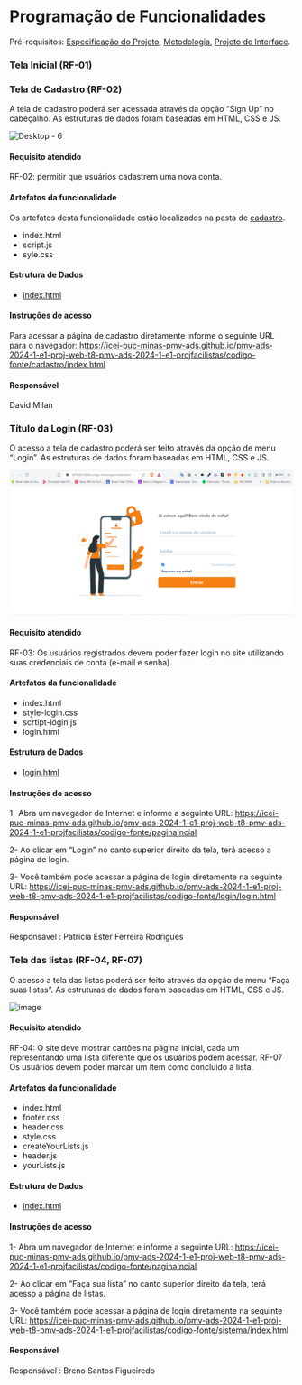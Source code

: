 # Programação de Funcionalidades

Pré-requisitos: [Especificação do Projeto](https://github.com/ICEI-PUC-Minas-PMV-ADS/pmv-ads-2024-1-e1-proj-web-t8-pmv-ads-2024-1-e1-projfacilistas/blob/main/documentos/02-Especifica%C3%A7%C3%A3o%20do%20Projeto.md), [Metodologia](https://github.com/ICEI-PUC-Minas-PMV-ADS/pmv-ads-2024-1-e1-proj-web-t8-pmv-ads-2024-1-e1-projfacilistas/blob/main/documentos/03-Metodologia.md), [Projeto de Interface](https://github.com/ICEI-PUC-Minas-PMV-ADS/pmv-ads-2024-1-e1-proj-web-t8-pmv-ads-2024-1-e1-projfacilistas/blob/main/documentos/04-Projeto%20de%20Interface.md).


### Tela Inicial (RF-01)

### Tela de Cadastro (RF-02)

A tela de cadastro poderá ser acessada através da opção “Sign Up” no cabeçalho. As estruturas de dados foram baseadas em HTML, CSS e JS.

![Desktop - 6](https://github.com/ICEI-PUC-Minas-PMV-ADS/pmv-ads-2024-1-e1-proj-web-t8-pmv-ads-2024-1-e1-projfacilistas/assets/135237340/8f1e38ae-8487-48e6-b539-c33189be4ca7)


#### Requisito atendido

RF-02: permitir que usuários cadastrem uma nova conta.


#### Artefatos da funcionalidade
Os artefatos desta funcionalidade estão localizados na pasta de [cadastro](https://github.com/ICEI-PUC-Minas-PMV-ADS/pmv-ads-2024-1-e1-proj-web-t8-pmv-ads-2024-1-e1-projfacilistas/tree/main/codigo-fonte/cadastro).

- index.html
- script.js
- syle.css

#### Estrutura de Dados

- [index.html](https://github.com/ICEI-PUC-Minas-PMV-ADS/pmv-ads-2024-1-e1-proj-web-t8-pmv-ads-2024-1-e1-projfacilistas/blob/main/codigo-fonte/cadastro/index.html)


#### Instruções de acesso

Para acessar a página de cadastro diretamente informe o seguinte URL para o navegador: https://icei-puc-minas-pmv-ads.github.io/pmv-ads-2024-1-e1-proj-web-t8-pmv-ads-2024-1-e1-projfacilistas/codigo-fonte/cadastro/index.html


#### Responsável

David Milan


### Título da Login (RF-03)

O acesso a tela de cadastro poderá ser feito através da opção de menu “Login”. As estruturas de dados foram baseadas em HTML, CSS e JS.

![figura 2 - Tela inicial](img/tela-login.PNG)


#### Requisito atendido

RF-03: Os usuários registrados devem poder fazer login no site utilizando suas credenciais de conta (e-mail e senha).


#### Artefatos da funcionalidade

- index.html
- style-login.css
- scrtipt-login.js
- login.html


#### Estrutura de Dados

- [login.html](https://github.com/ICEI-PUC-Minas-PMV-ADS/pmv-ads-2024-1-e1-proj-web-t8-pmv-ads-2024-1-e1-projfacilistas/tree/main/codigo-fonte/login)


#### Instruções de acesso

1- Abra um navegador de Internet e informe a seguinte URL: https://icei-puc-minas-pmv-ads.github.io/pmv-ads-2024-1-e1-proj-web-t8-pmv-ads-2024-1-e1-projfacilistas/codigo-fonte/paginaIncial

  2- Ao clicar em “Login” no canto superior direito da tela, terá acesso a página de login.

  3- Você também pode acessar a página de login diretamente na seguinte URL: https://icei-puc-minas-pmv-ads.github.io/pmv-ads-2024-1-e1-proj-web-t8-pmv-ads-2024-1-e1-projfacilistas/codigo-fonte/login/login.html



#### Responsável

Responsável : Patrícia Ester Ferreira Rodrigues


### Tela das listas (RF-04, RF-07)

O acesso a tela das listas poderá ser feito através da opção de menu “Faça suas listas”. As estruturas de dados foram baseadas em HTML, CSS e JS.

![image](https://github.com/ICEI-PUC-Minas-PMV-ADS/pmv-ads-2024-1-e1-proj-web-t8-pmv-ads-2024-1-e1-projfacilistas/assets/80117189/d9771a13-c843-4f50-9713-2fb05b3ff440)

#### Requisito atendido

RF-04: O site deve mostrar cartões na página inicial, cada um representando uma lista diferente que os usuários podem acessar.
RF-07 Os usuários devem poder marcar um item como concluído à lista.

#### Artefatos da funcionalidade

- index.html
- footer.css
- header.css
- style.css
- createYourLists.js
- header.js
- yourLists.js

#### Estrutura de Dados

- [index.html](https://github.com/ICEI-PUC-Minas-PMV-ADS/pmv-ads-2024-1-e1-proj-web-t8-pmv-ads-2024-1-e1-projfacilistas/tree/main/codigo-fonte/sistema)

#### Instruções de acesso

1- Abra um navegador de Internet e informe a seguinte URL: https://icei-puc-minas-pmv-ads.github.io/pmv-ads-2024-1-e1-proj-web-t8-pmv-ads-2024-1-e1-projfacilistas/codigo-fonte/paginaIncial

  2- Ao clicar em “Faça sua lista” no canto superior direito da tela, terá acesso a página de listas.

  3- Você também pode acessar a página de login diretamente na seguinte URL: https://icei-puc-minas-pmv-ads.github.io/pmv-ads-2024-1-e1-proj-web-t8-pmv-ads-2024-1-e1-projfacilistas/codigo-fonte/sistema/index.html

#### Responsável

Responsável : Breno Santos Figueiredo
